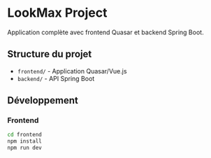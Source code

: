 # LookMax Project

Application complète avec frontend Quasar et backend Spring Boot.

## Structure du projet

- `frontend/` - Application Quasar/Vue.js
- `backend/` - API Spring Boot

## Développement

### Frontend
```bash
cd frontend
npm install
npm run dev
